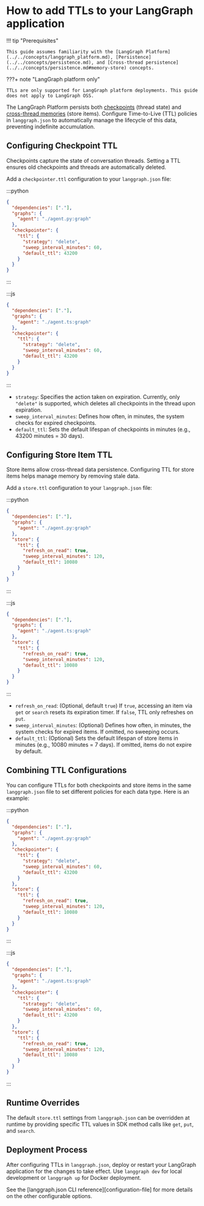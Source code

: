 # How to add TTLs to your LangGraph application

!!! tip "Prerequisites"

    This guide assumes familiarity with the [LangGraph Platform](../../concepts/langgraph_platform.md), [Persistence](../../concepts/persistence.md), and [Cross-thread persistence](../../concepts/persistence.md#memory-store) concepts.

???+ note "LangGraph platform only"
    
    TTLs are only supported for LangGraph platform deployments. This guide does not apply to LangGraph OSS.

The LangGraph Platform persists both [checkpoints](../../concepts/persistence.md#checkpoints) (thread state) and [cross-thread memories](../../concepts/persistence.md#memory-store) (store items). Configure Time-to-Live (TTL) policies in `langgraph.json` to automatically manage the lifecycle of this data, preventing indefinite accumulation.

## Configuring Checkpoint TTL

Checkpoints capture the state of conversation threads. Setting a TTL ensures old checkpoints and threads are automatically deleted.

Add a `checkpointer.ttl` configuration to your `langgraph.json` file:

:::python
```json
{
  "dependencies": ["."],
  "graphs": {
    "agent": "./agent.py:graph"
  },
  "checkpointer": {
    "ttl": {
      "strategy": "delete",
      "sweep_interval_minutes": 60,
      "default_ttl": 43200 
    }
  }
}
```
:::

:::js
```json
{
  "dependencies": ["."],
  "graphs": {
    "agent": "./agent.ts:graph"
  },
  "checkpointer": {
    "ttl": {
      "strategy": "delete",
      "sweep_interval_minutes": 60,
      "default_ttl": 43200 
    }
  }
}
```
:::

*   `strategy`: Specifies the action taken on expiration. Currently, only `"delete"` is supported, which deletes all checkpoints in the thread upon expiration.
*   `sweep_interval_minutes`: Defines how often, in minutes, the system checks for expired checkpoints.
*   `default_ttl`: Sets the default lifespan of checkpoints in minutes (e.g., 43200 minutes = 30 days).

## Configuring Store Item TTL

Store items allow cross-thread data persistence. Configuring TTL for store items helps manage memory by removing stale data.

Add a `store.ttl` configuration to your `langgraph.json` file:

:::python
```json
{
  "dependencies": ["."],
  "graphs": {
    "agent": "./agent.py:graph"
  },
  "store": {
    "ttl": {
      "refresh_on_read": true,
      "sweep_interval_minutes": 120,
      "default_ttl": 10080
    }
  }
}
```
:::

:::js
```json
{
  "dependencies": ["."],
  "graphs": {
    "agent": "./agent.ts:graph"
  },
  "store": {
    "ttl": {
      "refresh_on_read": true,
      "sweep_interval_minutes": 120,
      "default_ttl": 10080
    }
  }
}
```
:::

*   `refresh_on_read`: (Optional, default `true`) If `true`, accessing an item via `get` or `search` resets its expiration timer. If `false`, TTL only refreshes on `put`.
*   `sweep_interval_minutes`: (Optional) Defines how often, in minutes, the system checks for expired items. If omitted, no sweeping occurs.
*   `default_ttl`: (Optional) Sets the default lifespan of store items in minutes (e.g., 10080 minutes = 7 days). If omitted, items do not expire by default.

## Combining TTL Configurations

You can configure TTLs for both checkpoints and store items in the same `langgraph.json` file to set different policies for each data type. Here is an example:

:::python
```json
{
  "dependencies": ["."],
  "graphs": {
    "agent": "./agent.py:graph"
  },
  "checkpointer": {
    "ttl": {
      "strategy": "delete",
      "sweep_interval_minutes": 60,
      "default_ttl": 43200
    }
  },
  "store": {
    "ttl": {
      "refresh_on_read": true,
      "sweep_interval_minutes": 120,
      "default_ttl": 10080
    }
  }
}
```
:::

:::js
```json
{
  "dependencies": ["."],
  "graphs": {
    "agent": "./agent.ts:graph"
  },
  "checkpointer": {
    "ttl": {
      "strategy": "delete",
      "sweep_interval_minutes": 60,
      "default_ttl": 43200
    }
  },
  "store": {
    "ttl": {
      "refresh_on_read": true,
      "sweep_interval_minutes": 120,
      "default_ttl": 10080
    }
  }
}
```
:::

## Runtime Overrides

The default `store.ttl` settings from `langgraph.json` can be overridden at runtime by providing specific TTL values in SDK method calls like `get`, `put`, and `search`.

## Deployment Process

After configuring TTLs in `langgraph.json`, deploy or restart your LangGraph application for the changes to take effect. Use `langgraph dev` for local development or `langgraph up` for Docker deployment.

See the [langgraph.json CLI reference][configuration-file] for more details on the other configurable options.